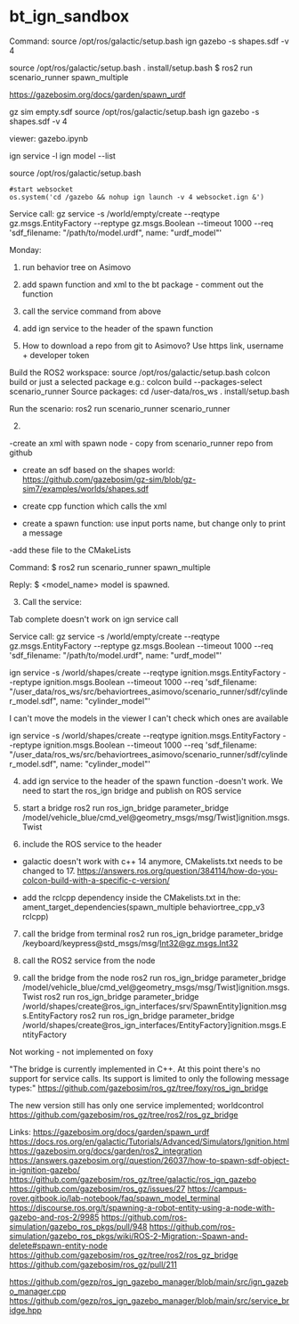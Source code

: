 # bt_ign_sandbox



Command: 
source /opt/ros/galactic/setup.bash
ign gazebo -s shapes.sdf -v 4

source /opt/ros/galactic/setup.bash
. install/setup.bash 
$ ros2 run scenario_runner spawn_multiple




https://gazebosim.org/docs/garden/spawn_urdf

gz sim empty.sdf
source /opt/ros/galactic/setup.bash
ign gazebo -s shapes.sdf -v 4


viewer: gazebo.ipynb

ign service -l
ign model --list

source /opt/ros/galactic/setup.bash



    #start websocket 
    os.system('cd /gazebo && nohup ign launch -v 4 websocket.ign &')
    

Service call:
gz service -s /world/empty/create --reqtype gz.msgs.EntityFactory --reptype gz.msgs.Boolean --timeout 1000 --req 'sdf_filename: "/path/to/model.urdf", name: "urdf_model"'

Monday:

1. run behavior tree on Asimovo
2. add spawn function and xml to the bt package - comment out the function
3. call the service command from above
4. add ign service to the header of the spawn function



1. How to download a repo from git to Asimovo?
Use https link, username + developer token

Build the ROS2 workspace:
source /opt/ros/galactic/setup.bash
colcon build
or just a selected package e.g.:
colcon build --packages-select scenario_runner
Source packages:
cd /user-data/ros_ws
. install/setup.bash  

Run the scenario:
ros2 run scenario_runner scenario_runner


2. 
-create an xml with spawn node - copy from scenario_runner repo from github

- create an sdf based on the shapes world: https://github.com/gazebosim/gz-sim/blob/gz-sim7/examples/worlds/shapes.sdf

- create cpp function which calls the xml

- create a spawn function: use input ports name, but change only to print a message

-add these file to the CMakeLists

Command: 
$ ros2 run scenario_runner spawn_multiple

Reply:
$ <model_name> model is spawned.



3. Call the service:

Tab complete doesn't work on ign service call

Service call:
gz service -s /world/empty/create --reqtype gz.msgs.EntityFactory --reptype gz.msgs.Boolean --timeout 1000 --req 'sdf_filename: "/path/to/model.urdf", name: "urdf_model"'

ign service -s /world/shapes/create --reqtype ignition.msgs.EntityFactory --reptype ignition.msgs.Boolean --timeout 1000 --req 'sdf_filename: "/user_data/ros_ws/src/behaviortrees_asimovo/scenario_runner/sdf/cylinder_model.sdf", name: "cylinder_model"'

I can't move the models in the viewer
I can't check which ones are available

ign service -s /world/shapes/create --reqtype ignition.msgs.EntityFactory --reptype ignition.msgs.Boolean --timeout 1000 --req 'sdf_filename: "/user_data/ros_ws/src/behaviortrees_asimovo/scenario_runner/sdf/cylinder_model.sdf", name: "cylinder_model"'


4. add ign service to the header of the spawn function
-doesn't work. We need to start the ros_ign bridge and publish on ROS service

5. start a bridge
ros2 run ros_ign_bridge parameter_bridge /model/vehicle_blue/cmd_vel@geometry_msgs/msg/Twist]ignition.msgs.Twist


6. include the ROS service to the header
- galactic doesn't work with c++ 14 anymore, CMakelists.txt needs to be changed to 17.
https://answers.ros.org/question/384114/how-do-you-colcon-build-with-a-specific-c-version/

- add the rclcpp dependency inside the CMakelists.txt in the:
ament_target_dependencies(spawn_multiple behaviortree_cpp_v3 rclcpp)

7. call the bridge from terminal
ros2 run ros_ign_bridge parameter_bridge /keyboard/keypress@std_msgs/msg/Int32@gz.msgs.Int32



7. call the ROS2 service from the node

8. call the bridge from the node
ros2 run ros_ign_bridge parameter_bridge /model/vehicle_blue/cmd_vel@geometry_msgs/msg/Twist]ignition.msgs.Twist
ros2 run ros_ign_bridge parameter_bridge /world/shapes/create@ros_ign_interfaces/srv/SpawnEntity]ignition.msgs.EntityFactory
ros2 run ros_ign_bridge parameter_bridge /world/shapes/create@ros_ign_interfaces/EntityFactory]ignition.msgs.EntityFactory

Not working - not implemented on foxy

"The bridge is currently implemented in C++. At this point there's no support for service calls. Its support is limited to only the following message types:"
https://github.com/gazebosim/ros_gz/tree/foxy/ros_ign_bridge

The new version still has only one service implemented; worldcontrol
https://github.com/gazebosim/ros_gz/tree/ros2/ros_gz_bridge


Links:
https://gazebosim.org/docs/garden/spawn_urdf
https://docs.ros.org/en/galactic/Tutorials/Advanced/Simulators/Ignition.html
https://gazebosim.org/docs/garden/ros2_integration
https://answers.gazebosim.org//question/26037/how-to-spawn-sdf-object-in-ignition-gazebo/
https://github.com/gazebosim/ros_gz/tree/galactic/ros_ign_gazebo
https://github.com/gazebosim/ros_gz/issues/27
https://campus-rover.gitbook.io/lab-notebook/faq/spawn_model_terminal
https://discourse.ros.org/t/spawning-a-robot-entity-using-a-node-with-gazebo-and-ros-2/9985
https://github.com/ros-simulation/gazebo_ros_pkgs/pull/948
https://github.com/ros-simulation/gazebo_ros_pkgs/wiki/ROS-2-Migration:-Spawn-and-delete#spawn-entity-node
https://github.com/gazebosim/ros_gz/tree/ros2/ros_gz_bridge
https://github.com/gazebosim/ros_gz/pull/211

https://github.com/gezp/ros_ign_gazebo_manager/blob/main/src/ign_gazebo_manager.cpp
https://github.com/gezp/ros_ign_gazebo_manager/blob/main/src/service_bridge.hpp
